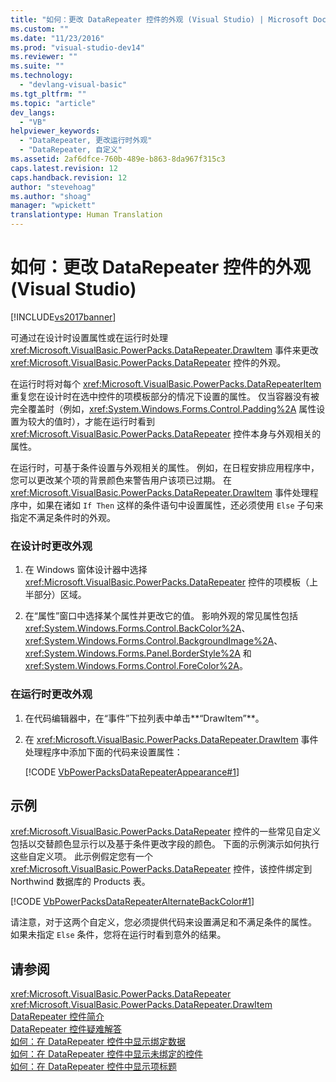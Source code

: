 ```yaml
---
title: "如何：更改 DataRepeater 控件的外观 (Visual Studio) | Microsoft Docs"
ms.custom: ""
ms.date: "11/23/2016"
ms.prod: "visual-studio-dev14"
ms.reviewer: ""
ms.suite: ""
ms.technology: 
  - "devlang-visual-basic"
ms.tgt_pltfrm: ""
ms.topic: "article"
dev_langs: 
  - "VB"
helpviewer_keywords: 
  - "DataRepeater, 更改运行时外观"
  - "DataRepeater, 自定义"
ms.assetid: 2af6dfce-760b-489e-b863-8da967f315c3
caps.latest.revision: 12
caps.handback.revision: 12
author: "stevehoag"
ms.author: "shoag"
manager: "wpickett"
translationtype: Human Translation
---
```

# 如何：更改 DataRepeater 控件的外观 (Visual Studio)
[!INCLUDE[vs2017banner](../../../csharp/includes/vs2017banner.md)]

可通过在设计时设置属性或在运行时处理 <xref:Microsoft.VisualBasic.PowerPacks.DataRepeater.DrawItem> 事件来更改 <xref:Microsoft.VisualBasic.PowerPacks.DataRepeater> 控件的外观。  
  
 在运行时将对每个 <xref:Microsoft.VisualBasic.PowerPacks.DataRepeaterItem> 重复您在设计时在选中控件的项模板部分的情况下设置的属性。  仅当容器没有被完全覆盖时（例如，<xref:System.Windows.Forms.Control.Padding%2A> 属性设置为较大的值时），才能在运行时看到 <xref:Microsoft.VisualBasic.PowerPacks.DataRepeater> 控件本身与外观相关的属性。  
  
 在运行时，可基于条件设置与外观相关的属性。  例如，在日程安排应用程序中，您可以更改某个项的背景颜色来警告用户该项已过期。  在 <xref:Microsoft.VisualBasic.PowerPacks.DataRepeater.DrawItem> 事件处理程序中，如果在诸如 `If Then` 这样的条件语句中设置属性，还必须使用 `Else` 子句来指定不满足条件时的外观。  
  
### 在设计时更改外观  
  
1.  在 Windows 窗体设计器中选择 <xref:Microsoft.VisualBasic.PowerPacks.DataRepeater> 控件的项模板（上半部分）区域。  
  
2.  在“属性”窗口中选择某个属性并更改它的值。  影响外观的常见属性包括 <xref:System.Windows.Forms.Control.BackColor%2A>、<xref:System.Windows.Forms.Control.BackgroundImage%2A>、<xref:System.Windows.Forms.Panel.BorderStyle%2A> 和 <xref:System.Windows.Forms.Control.ForeColor%2A>。  
  
### 在运行时更改外观  
  
1.  在代码编辑器中，在“事件”下拉列表中单击**“DrawItem”**。  
  
2.  在 <xref:Microsoft.VisualBasic.PowerPacks.DataRepeater.DrawItem> 事件处理程序中添加下面的代码来设置属性：  
  
     [!CODE [VbPowerPacksDataRepeaterAppearance#1](../CodeSnippet/VS_Snippets_VBCSharp/VbPowerPacksDataRepeaterAppearance#1)]  
  
## 示例  
 <xref:Microsoft.VisualBasic.PowerPacks.DataRepeater> 控件的一些常见自定义包括以交替颜色显示行以及基于条件更改字段的颜色。  下面的示例演示如何执行这些自定义项。  此示例假定您有一个 <xref:Microsoft.VisualBasic.PowerPacks.DataRepeater> 控件，该控件绑定到 Northwind 数据库的 Products 表。  
  
 [!CODE [VbPowerPacksDataRepeaterAlternateBackColor#1](../CodeSnippet/VS_Snippets_VBCSharp/VbPowerPacksDataRepeaterAlternateBackColor#1)]  
  
 请注意，对于这两个自定义，您必须提供代码来设置满足和不满足条件的属性。  如果未指定 `Else` 条件，您将在运行时看到意外的结果。  
  
## 请参阅  
 <xref:Microsoft.VisualBasic.PowerPacks.DataRepeater>   
 <xref:Microsoft.VisualBasic.PowerPacks.DataRepeater.DrawItem>   
 [DataRepeater 控件简介](../../../visual-basic/developing-apps/windows-forms/introduction-to-the-datarepeater-control-visual-studio.md)   
 [DataRepeater 控件疑难解答](../../../visual-basic/developing-apps/windows-forms/troubleshooting-the-datarepeater-control-visual-studio.md)   
 [如何：在 DataRepeater 控件中显示绑定数据](../../../visual-basic/developing-apps/windows-forms/how-to-display-bound-data-in-a-datarepeater-control-visual-studio.md)   
 [如何：在 DataRepeater 控件中显示未绑定的控件](../../../visual-basic/developing-apps/windows-forms/how-to-display-unbound-controls-in-a-datarepeater-control-visual-studio.md)   
 [如何：在 DataRepeater 控件中显示项标题](../../../visual-basic/developing-apps/windows-forms/how-to-display-item-headers-in-a-datarepeater-control-visual-studio.md)
